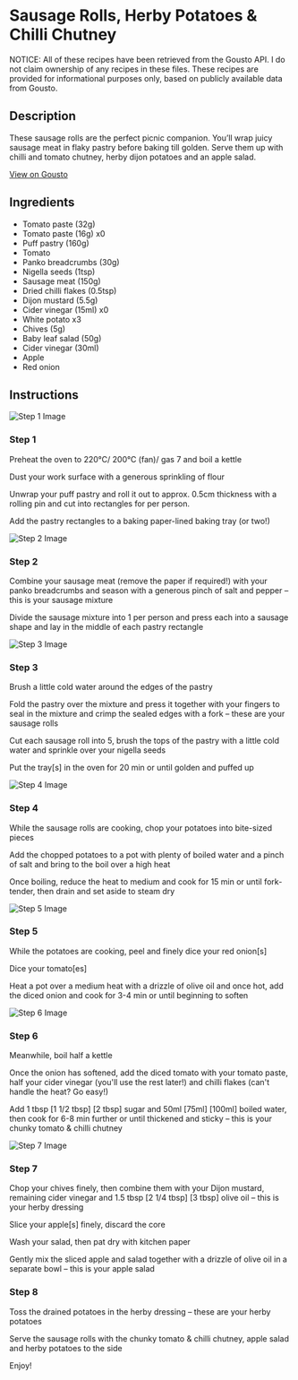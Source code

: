 # Sausage Rolls, Herby Potatoes & Chilli Chutney

NOTICE: All of these recipes have been retrieved from the Gousto API. I do not claim ownership of any recipes in these files. These recipes are provided for informational purposes only, based on publicly available data from Gousto.

## Description

These sausage rolls are the perfect picnic companion. You’ll wrap juicy sausage meat in flaky pastry before baking till golden. Serve them up with chilli and tomato chutney, herby dijon potatoes and an apple salad.

[View on Gousto](https://www.gousto.co.uk/recipes/cookbook/sausage-rolls-herby-potatoes-chilli-chutney)

## Ingredients

- Tomato paste (32g)
- Tomato paste (16g) x0
- Puff pastry (160g)
- Tomato
- Panko breadcrumbs (30g)
- Nigella seeds (1tsp)
- Sausage meat (150g)
- Dried chilli flakes (0.5tsp)
- Dijon mustard (5.5g)
- Cider vinegar (15ml) x0
- White potato x3
- Chives (5g)
- Baby leaf salad (50g)
- Cider vinegar (30ml)
- Apple
- Red onion

## Instructions

![Step 1 Image](https://production-media.gousto.co.uk/cms/recipe-step-image/step-1-1679566896563-x200.jpg)

### Step 1

Preheat the oven to 220°C/ 200°C (fan)/ gas 7 and boil a kettle

Dust your work surface with a generous sprinkling of flour

Unwrap your puff pastry and roll it out to approx. 0.5cm thickness with a rolling pin and cut into rectangles for per person.

Add the pastry rectangles to a baking paper-lined baking tray (or two!)

![Step 2 Image](https://production-media.gousto.co.uk/cms/recipe-step-image/step-2-1679566893804-x200.jpg)

### Step 2

Combine your sausage meat (remove the paper if required!) with your panko breadcrumbs and season with a generous pinch of salt and pepper – this is your sausage mixture

Divide the sausage mixture into 1 per person and press each into a sausage shape and lay in the middle of each pastry rectangle

![Step 3 Image](https://production-media.gousto.co.uk/cms/recipe-step-image/step-3-1679566901828-x200.jpg)

### Step 3

Brush a little cold water around the edges of the pastry

Fold the pastry over the mixture and press it together with your fingers to seal in the mixture and crimp the sealed edges with a fork – these are your sausage rolls

Cut each sausage roll into 5, brush the tops of the pastry with a little cold water and sprinkle over your nigella seeds

Put the tray[s]<span class="text-danger"> </span>in the oven for 20 min or until golden and puffed up

![Step 4 Image](https://production-media.gousto.co.uk/cms/recipe-step-image/step-4-1679566905748-x200.jpg)

### Step 4

While the sausage rolls are cooking, chop your potatoes into bite-sized pieces

Add the chopped potatoes to a pot with plenty of boiled water and a pinch of salt and bring to the boil over a high heat

Once boiling, reduce the heat to medium and cook for 15 min or until fork-tender, then drain and set aside to steam dry

![Step 5 Image](https://production-media.gousto.co.uk/cms/recipe-step-image/step-5-1679566908626-x200.jpg)

### Step 5

While the potatoes are cooking, peel and finely dice your red onion[s]

Dice your tomato[es]

Heat a pot over a medium heat with a drizzle of olive oil and once hot, add the diced onion and cook for 3-4 min or until beginning to soften

![Step 6 Image](https://production-media.gousto.co.uk/cms/recipe-step-image/step-6-1679566911594-x200.jpg)

### Step 6

Meanwhile, boil half a kettle

Once the onion has softened, add the diced tomato with your tomato paste, half your cider vinegar (you'll use the rest later!) and chilli flakes (can't handle the heat? Go easy!)

Add 1 tbsp <span class="text-purple">[1 1/2 tbsp]</span> <span class="text-danger">[2 tbsp]</span> sugar and 50ml<span class="text-purple"><span class="text-danger"> [75ml]</span> [100ml] </span>boiled water, then cook for 6-8 min further or until thickened and sticky – this is your chunky tomato & chilli chutney

![Step 7 Image](https://production-media.gousto.co.uk/cms/recipe-step-image/step-7-1679566915000-x200.jpg)

### Step 7

Chop your chives finely, then combine them with your Dijon mustard, remaining cider vinegar and 1.5 tbsp<span class="text-danger"> <span class="text-purple">[2 1/4 tbsp] </span>[3 tbsp]</span> olive oil – this is your herby dressing

Slice your apple[s] finely, discard the core

Wash your salad, then pat dry with kitchen paper

Gently mix the sliced apple and salad together with a drizzle of olive oil in a separate bowl – this is your apple salad

### Step 8

Toss the drained potatoes in the herby dressing – these are your herby potatoes

Serve the sausage rolls with the chunky tomato & chilli chutney, apple salad and herby potatoes to the side

Enjoy!

